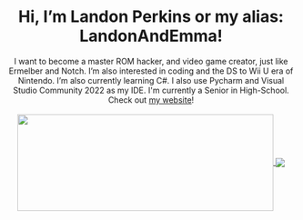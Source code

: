 <body>
  <div align="center">
    <h1>Hi, I’m Landon Perkins or my alias: LandonAndEmma!</h1>
    <div>I want to become a master ROM hacker, and video game creator, just like Ermelber and Notch. I’m also interested in coding and the DS to Wii U era of Nintendo. I’m also currently learning C#. I also use Pycharm and Visual Studio Community 2022 as my IDE. I'm currently a Senior in High-School. Check out <a href="https://landonsoft.vercel.app/">my website</a>! </div>
    <br>
    <div align="center">
      <a href="https://github.com/Pepyn0/github-readme-stats">
        <img width=450 height=170 align="center" src="https://github-readme-stats.vercel.app/api?username=LandonAndEmma&theme=midnight-purple&show_icons=true&title_color=58a6ff&icon_color=58a6ff&bg_color=0d1117&hide_border=true" />
      </a>
      <a href="https://github.com/Pepyn0/github-readme-stats">
        <img align="center" src="https://github-readme-stats.vercel.app/api/top-langs/?username=LandonAndEmma&theme=midnight-purple&layout=compact&title_color=58a6ff&icon_color=58a6ff&bg_color=0d1117&hide_border=true" />
      </a>
    </div>
    <br>
